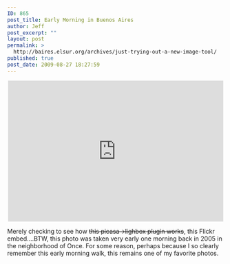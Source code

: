 ```yaml
---
ID: 865
post_title: Early Morning in Buenos Aires
author: Jeff
post_excerpt: ""
layout: post
permalink: >
  http://baires.elsur.org/archives/just-trying-out-a-new-image-tool/
published: true
post_date: 2009-08-27 18:27:59
---
```

<center>
<iframe src="https://www.flickr.com/photos/jeffbarry/161426080/in/set-394555/player/" width="500" height="328" frameborder="0" allowfullscreen webkitallowfullscreen mozallowfullscreen oallowfullscreen msallowfullscreen></iframe>
</center>

Merely checking to see how <del datetime="2014-05-21T17:57:35+00:00">this picasa->lighbox plugin works</del>, this Flickr embed....BTW, this photo was taken very early one morning back in 2005 in the neighborhood of Once. For some reason, perhaps because I so clearly remember this early morning walk, this remains one of my favorite photos.